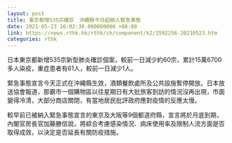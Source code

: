 ```yaml
---
layout: post
title: 東京都增535宗確診　沖繩縣今日起納入緊急事態
date: 2021-05-23 16:02:30.000000000 +08:00
link: https://news.rthk.hk/rthk/ch/component/k2/1592256-20210523.htm
categories: rthk
---
```


日本東京都新增535宗新型肺炎確診個案，較前一日減少約60宗，累計15萬6700多人染疫，重症患者有61人，較前一日減少1人。

緊急事態宣言今天正式在沖繩縣生效，酒類餐飲處所及公共設施暫停開放。日本放送協會報道，那霸市一個購物區以往星期日有大批旅客到訪的情況沒再出現，市面變得冷清，大部分商店關閉，有當地居民批評政府應對疫情的反應太慢。

較早前已被納入緊急事態宣言的東京及大阪等9個都道府縣，宣言將於月底到期，內閣官房長官加藤勝信說，將綜合考慮感染情況、病床使用率及限制人流方面是否取得成效，以決定是否延長有關防疫措施。
